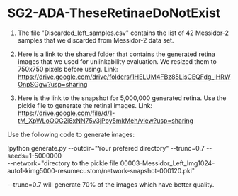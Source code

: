 # SG2-ADA-TheseRetinaeDoNotExist


1) The file "Discarded_left_samples.csv" contains the list of 42 Messidor-2 samples that we discarded from Messidor-2 data set.

2) Here is a link to the shared folder that contains the generated retina images that we used for unlinkability evaluation. We resized them to 750x750 pixels before using.
Link: https://drive.google.com/drive/folders/1HELUM4FBz85LisCEQFdg_iHRWOnpSGgw?usp=sharing


3) Here is the link to the snapshot for 5,000,000 generated retina. Use the pickle file to generate the retinal images.
Link: https://drive.google.com/file/d/1-tM_XpWLoOOG2i8xNN75v3jPoy5mkMeh/view?usp=sharing

Use the following code to generate images:


!python generate.py --outdir="Your prefered directory" --trunc=0.7 --seeds=1-5000000 \
    --network="directory to the pickle file 00003-Messidor_Left_Img1024-auto1-kimg5000-resumecustom/network-snapshot-000120.pkl"
    
--trunc=0.7 will generate 70% of the images which have better quality.
